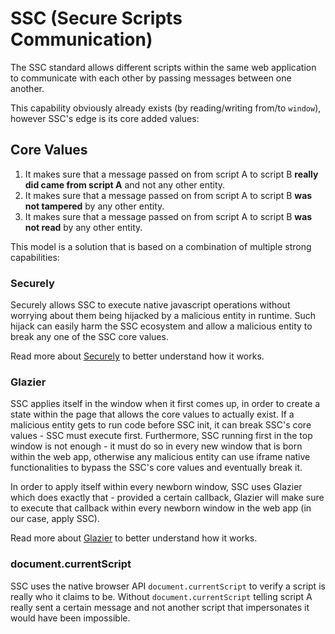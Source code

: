 # SSC (Secure Scripts Communication)

The SSC standard allows different scripts within the same web application to communicate with each other by passing messages between one another.

This capability obviously already exists (by reading/writing from/to `window`), however SSC's edge is its core added values:

## Core Values

1. It makes sure that a message passed on from script A to script B **really did came from script A** and not any other entity.
2. It makes sure that a message passed on from script A to script B **was not tampered** by any other entity.
3. It makes sure that a message passed on from script A to script B **was not read** by any other entity.

This model is a solution that is based on a combination of multiple strong capabilities:

### Securely

Securely allows SSC to execute native javascript operations without worrying about them being hijacked by a malicious entity in runtime.
Such hijack can easily harm the SSC ecosystem and allow a malicious entity to break any one of the SSC core values.

Read more about [Securely](https://github.com/weizman/securely) to better understand how it works.

### Glazier

SSC applies itself in the window when it first comes up, in order to create a state within the page that allows the core values to actually exist.
If a malicious entity gets to run code before SSC init, it can break SSC's core values - SSC must execute first.
Furthermore, SSC running first in the top window is not enough - it must do so in every new window that is born within the web app, otherwise
any malicious entity can use iframe native functionalities to bypass the SSC's core values and eventually break it.

In order to apply itself within every newborn window, SSC uses Glazier which does exactly that - provided a certain callback, Glazier will
make sure to execute that callback within every newborn window in the web app (in our case, apply SSC).

Read more about [Glazier](https://github.com/weizman/glazier) to better understand how it works.

### document.currentScript

SSC uses the native browser API `document.currentScript` to verify a script is really who it claims to be.
Without `document.currentScript` telling script A really sent a certain message and not another script that impersonates it would have been impossible.
